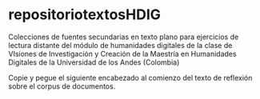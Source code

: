 # repositoriotextosHDIG
Colecciones de fuentes secundarias en texto plano para ejercicios de lectura distante del módulo de humanidades digitales de la clase de VIsiones de Investigación y Creación de la Maestría en Humanidades Digitales de la Universidad de los Andes (Colombia) 

Copie y pegue el siguiente encabezado al comienzo del texto de reflexión sobre el corpus de documentos. 

